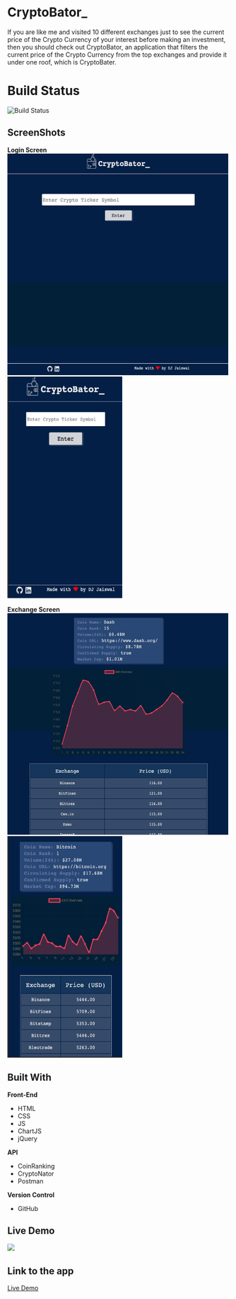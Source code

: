 # CryptoBator_

If you are like me and visited 10 different exchanges just to see the current price of the Crypto Currency of your interest before making an investment, then you should check out CryptoBator, an application that filters the current price of the Crypto Currency from the top exchanges and provide it under one roof, which is CryptoBater. 


# Build Status

![Build Status](https://travis-ci.org/thinkful-c11/book-thing.io.svg?branch=master)

## ScreenShots
**Login Screen**
   <br>
   <img src="screenShots/desktopLanding.png" width="500px" height="500px">
   <br>
   <img src="screenShots/mobileLanding.png" width="260px" height="500px">
  
**Exchange Screen**
   <br>
   <img src="screenShots/desktopData.png" width="500px" height="500px">
   <br>
   <img src="screenShots/mobileData.png" width="260px" height="500px">

## Built With

**Front-End**
-	HTML
-	CSS
-	JS
-	ChartJS
-	jQuery


**API**
-	CoinRanking
-	CryptoNator
-   Postman

**Version Control**
-   GitHub

## Live Demo

![](https://media.giphy.com/media/f4baJBbrASHAAhqTev/giphy.gif)

## Link to the app

[Live Demo](https://djrockstar.github.io/CryptoBater)

